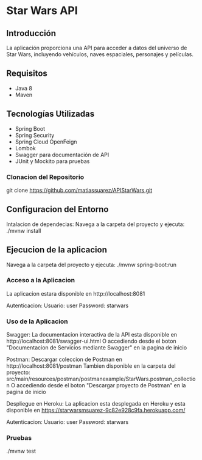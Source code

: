 # Star Wars API

## Introducción

La aplicación proporciona una API para acceder a datos del universo de Star Wars, incluyendo vehículos, naves espaciales, personajes y películas. 

## Requisitos

- Java 8 
- Maven 

## Tecnologías Utilizadas

- Spring Boot
- Spring Security
- Spring Cloud OpenFeign
- Lombok
- Swagger para documentación de API
- JUnit y Mockito para pruebas

### Clonacion del Repositorio

git clone https://github.com/matiassuarez/APIStarWars.git

## Configuracion del Entorno
Intalacion de dependecias:
    Navega a la carpeta del proyecto y ejecuta: ./mvnw install

## Ejecucion de la aplicacion
Navega a la carpeta del proyecto y ejecuta: ./mvnw spring-boot:run

### Acceso a la Aplicacion
La aplicacion estara disponible en http://localhost:8081

Autenticacion:
    Usuario: user
    Password: starwars

### Uso de la Aplicacion
Swagger: La documentacion interactiva de la API esta disponible en http://localhost:8081/swagger-ui.html
         O accediendo desde el boton "Documentacion de Servicios mediante Swagger" en la pagina de inicio

Postman: Descargar coleccion de Postman en http://localhost:8081/postman
         Tambien disponible en la carpeta del proyecto: src/main/resources/postman/postmanexample/StarWars.postman_collection
         O accediendo desde el boton "Descargar proyecto de Postman" en la pagina de inicio

Despliegue en Heroku:
La aplicacion esta desplegada en Heroku y esta disponible en https://starwarsmsuarez-9c82e928c9fa.herokuapp.com/
    
Autenticacion:
    Usuario: user
    Password: starwars

### Pruebas
./mvnw test